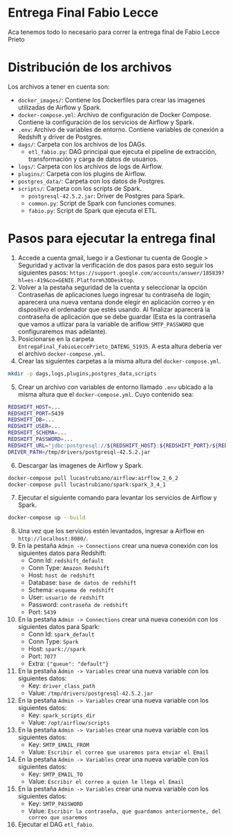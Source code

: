 # Entrega Final Fabio Lecce
Aca tenemos todo lo necesario para correr la entrega final de Fabio Lecce Prieto

# Distribución de los archivos
Los archivos a tener en cuenta son:
* `docker_images/`: Contiene los Dockerfiles para crear las imagenes utilizadas de Airflow y Spark.
* `docker-compose.yml`: Archivo de configuración de Docker Compose. Contiene la configuración de los servicios de Airflow y Spark.
* `.env`: Archivo de variables de entorno. Contiene variables de conexión a Redshift y driver de Postgres.
* `dags/`: Carpeta con los archivos de los DAGs.
    * `etl_fabio.py`: DAG principal que ejecuta el pipeline de extracción, transformación y carga de datos de usuarios.
* `logs/`: Carpeta con los archivos de logs de Airflow.
* `plugins/`: Carpeta con los plugins de Airflow.
* `postgres_data/`: Carpeta con los datos de Postgres.
* `scripts/`: Carpeta con los scripts de Spark.
    * `postgresql-42.5.2.jar`: Driver de Postgres para Spark.
    * `common.py`: Script de Spark con funciones comunes.
    * `fabio.py`: Script de Spark que ejecuta el ETL.

# Pasos para ejecutar la entrega final
1. Accede a cuenta gmail, luego ir a Gestionar tu cuenta de Google > Seguridad y activar la verificación de dos pasos para esto seguir los siguientes pasos: `https://support.google.com/accounts/answer/185839?hl=es-419&co=GENIE.Platform%3DDesktop`.
2. Volver a la pestaña seguridad de la cuenta y seleccionar la opción Contraseñas de aplicaciones luego ingresar tu contraseña de login; aparecerá una nueva ventana donde elegir en aplicación correo y en dispositivo el ordenador que estés usando. Al finalizar aparecerá la contraseña de aplicación que se debe guardar (Esta es la contraseña que vamos a utlizar para la variable de ariflow `SMTP_PASSWORD` que configuraremos mas adelante).
3. Posicionarse en la carpeta `EntregaFinal_FabioLeccePrieto_DATENG_51935`. A esta altura debería ver el archivo `docker-compose.yml`.
4. Crear las siguientes carpetas a la misma altura del `docker-compose.yml`.
```bash
mkdir -p dags,logs,plugins,postgres_data,scripts
```
5. Crear un archivo con variables de entorno llamado `.env` ubicado a la misma altura que el `docker-compose.yml`. Cuyo contenido sea:
```bash
REDSHIFT_HOST=...
REDSHIFT_PORT=5439
REDSHIFT_DB=...
REDSHIFT_USER=...
REDSHIFT_SCHEMA=...
REDSHIFT_PASSWORD=...
REDSHIFT_URL="jdbc:postgresql://${REDSHIFT_HOST}:${REDSHIFT_PORT}/${REDSHIFT_DB}?user=${REDSHIFT_USER}&password=${REDSHIFT_PASSWORD}"
DRIVER_PATH=/tmp/drivers/postgresql-42.5.2.jar
```
6. Descargar las imagenes de Airflow y Spark.
```bash
docker-compose pull lucastrubiano/airflow:airflow_2_6_2
docker-compose pull lucastrubiano/spark:spark_3_4_1
```
7. Ejecutar el siguiente comando para levantar los servicios de Airflow y Spark.
```bash
docker-compose up --build
```
8. Una vez que los servicios estén levantados, ingresar a Airflow en `http://localhost:8080/`.
9. En la pestaña `Admin -> Connections` crear una nueva conexión con los siguientes datos para Redshift:
    * Conn Id: `redshift_default`
    * Conn Type: `Amazon Redshift`
    * Host: `host de redshift`
    * Database: `base de datos de redshift`
    * Schema: `esquema de redshift`
    * User: `usuario de redshift`
    * Password: `contraseña de redshift`
    * Port: `5439`
10. En la pestaña `Admin -> Connections` crear una nueva conexión con los siguientes datos para Spark:
    * Conn Id: `spark_default`
    * Conn Type: `Spark`
    * Host: `spark://spark`
    * Port: `7077`
    * Extra: `{"queue": "default"}`
11. En la pestaña `Admin -> Variables` crear una nueva variable con los siguientes datos:
    * Key: `driver_class_path`
    * Value: `/tmp/drivers/postgresql-42.5.2.jar`
12. En la pestaña `Admin -> Variables` crear una nueva variable con los siguientes datos:
    * Key: `spark_scripts_dir`
    * Value: `/opt/airflow/scripts`
13. En la pestaña `Admin -> Variables` crear una nueva variable con los siguientes datos:
    * Key: `SMTP_EMAIL_FROM`
    * Value: `Escribir el correo que usaremos para enviar el Email`
14. En la pestaña `Admin -> Variables` crear una nueva variable con los siguientes datos:
    * Key: `SMTP_EMAIL_TO`
    * Value: `Escribir el correo a quien le llega el Email`
15. En la pestaña `Admin -> Variables` crear una nueva variable con los siguientes datos:
    * Key: `SMTP_PASSWORD`
    * Value: `Escribir la contraseña, que guardamos anteriormente, del correo que usaremos`
16. Ejecutar el DAG `etl_fabio`.
